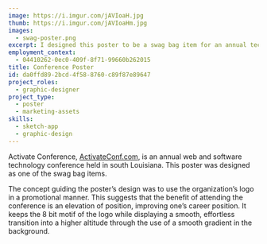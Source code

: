 ```yaml
---
image: https://i.imgur.com/jAVIoaH.jpg
thumb: https://i.imgur.com/jAVIoaHm.jpg
images:
  - swag-poster.png
excerpt: I designed this poster to be a swag bag item for an annual technology conference.
employment_context:
  - 04410262-0ec0-409f-8f71-99660b262015
title: Conference Poster
id: da0ffd89-2bcd-4f58-8760-c89f87e89647
project_roles:
  - graphic-designer
project_type:
  - poster
  - marketing-assets
skills:
  - sketch-app
  - graphic-design
---
```

<p>Activate Conference, <a href="http://www.activateconf.com" target="_blank">ActivateConf.com</a>, is an annual web and software technology conference held in south Louisiana. This poster was designed as one of the swag bag items.
</p>
<p>The concept guiding the poster’s design was to use the organization’s logo in a promotional manner. This suggests that the benefit of attending the conference is an elevation of position, improving one’s career position. It keeps the 8 bit motif of the logo while displaying a smooth, effortless transition into a higher altitude through the use of a smooth gradient in the background.
</p>
